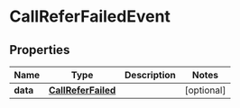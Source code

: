 

# CallReferFailedEvent


## Properties

Name | Type | Description | Notes
------------ | ------------- | ------------- | -------------
**data** | [**CallReferFailed**](CallReferFailed.md) |  |  [optional]



